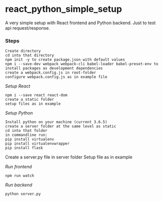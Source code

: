 # react_python_simple_setup
A very simple setup with React frontend and Python backend. Just to test api request/response.

### Steps
```
Create directory
cd into that directory
npm init -y to create package.json with default values
npm i --save-dev webpack webpack-cli babel-loader babel-preset-env to install packages as development dependencies
create a webpack.config.js in root-folder
configure webpack.config.js as in example file
```
*Setup React*
```
npm i --save react react-dom
create a static folder
setup files as in example
```
*Setup Python*
```
Install python on your machine (current 3.6.5)
create a server folder at the same level as static
cd into that folder
in commandline run:
pip install virtualenv
pip install virtualenvwrapper
pip install flask
```
Create a server.py file in server folder
Setup file as in example

*Run frontend*
```
npm run watch
```
*Run backend*
```
python server.py
```



